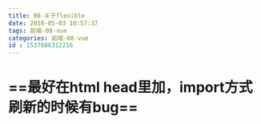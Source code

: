 ```yaml
---
title: 08-关于flexible
date: 2018-05-03 10:57:37
tags: 前端-08-vue
categories: 前端-08-vue
id : 1537686312216
---
```

# ==最好在html head里加，import方式刷新的时候有bug==